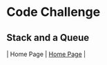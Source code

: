 # Code Challenge

## Stack and a Queue

| Home Page               | [Home Page](../../README.md)                                |
